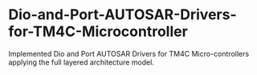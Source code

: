 # Dio-and-Port-AUTOSAR-Drivers-for-TM4C-Microcontroller
Implemented Dio and Port AUTOSAR Drivers for TM4C Micro-controllers applying the full layered architecture model.
